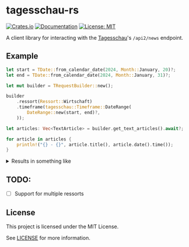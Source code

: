 # tagesschau-rs

[![Crates.io](https://img.shields.io/crates/v/tagesschau)](https://crates.io/crates/tagesschau)
[![Documentation](https://img.shields.io/docsrs/tagesschau)](https://docs.rs/tagesschau/)
[![License: MIT](https://img.shields.io/crates/l/tagesschau)](LICENSE)

<!-- cargo-rdme start -->

A client library for interacting with the [Tagesschau](https://www.tagesschau.de)'s `/api2/news` endpoint.

## Example
```rust
let start = TDate::from_calendar_date(2024, Month::January, 20)?;
let end = TDate::from_calendar_date(2024, Month::January, 31)?;

let mut builder = TRequestBuilder::new();

builder
    .ressort(Ressort::Wirtschaft)
    .timeframe(tagesschau::Timeframe::DateRange(
        DateRange::new(start, end)?,
    ));

let articles: Vec<TextArticle> = builder.get_text_articles().await?;

for article in articles {
    println!("{} - {}", article.title(), article.date().time());
}

```
<details><summary>Results in something like</summary>

```
Gesetzlicher Mindestlohn zeigt positive Wirkung - 14:52:03.304
E-Autos werden beliebter – nur nicht in Deutschland - 17:07:02.836
Fed lässt Leitzins erneut unverändert - 20:50:58.427
Fed enttäuscht Zinshoffnungen - 22:16:27.875
...
```
</details>

<!-- cargo-rdme end -->

## TODO:
- [ ] Support for multiple ressorts

## License

This project is licensed under the MIT License.

See [LICENSE](LICENSE) for more information.